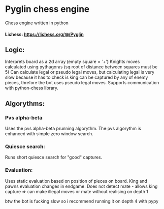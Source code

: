 # Pyglin chess engine
Chess engine written in python

#### Lichess: https://lichess.org/@/Pyglin

## Logic:
Interprets board as a 2d array (empty square = '+')
Knights moves calculated using pythagoras (sq root of distance between squares must be 5)
Can calculate legal or pseudo legal moves, but calculating legal is very slow because it has to check is king can be captured by any of enemy pieces, threfore the bot uses pseudo legal moves.
Supports communication with python-chess library.

## Algorythms:
### Pvs alpha-beta
Uses the pvs alpha-beta prunning algorythm.
The pvs algorythm is enhanced with simple zero window search.


### Quiesce search:
Runs short quiesce search for "good" captures.
### Evaluation:
Uses static evaluation based on position of pieces on board.
King and pawns evaluation changes in endgame.
Does not detect mate - allows king capture => can make illegal moves or mate without realising on depth 1


btw the bot is fucking slow so i recommend running it on depth 4 with pypy
